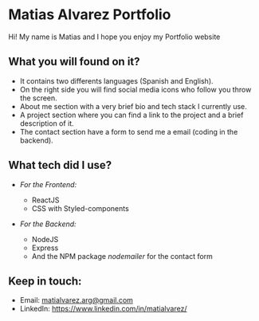 # Matias Alvarez Portfolio 

Hi! My name is Matias and I hope you enjoy my Portfolio website

## What you will found on it?

* It contains two differents languages (Spanish and English).
* On the right side you will find social media icons who follow you throw the screen.
* About me section with a very brief bio and tech stack I currently use.
* A project section where you can find a link to the project and a brief description of it.
* The contact section have a form to send me a email (coding in the backend).

## What tech did I use?

- *For the Frontend:*
  - ReactJS 
  - CSS with Styled-components

- *For the Backend:*
  - NodeJS
  - Express
  - And the NPM package *nodemailer* for the contact form

## Keep in touch:

* Email: matialvarez.arg@gmail.com
* LinkedIn: https://www.linkedin.com/in/matialvarez/
